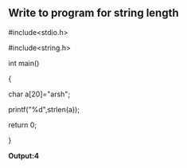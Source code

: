 ## Write to program for string length
#include<stdio.h>

#include<string.h>

int main()

{

char a[20]="arsh";

  printf("%d",strlen(a));

return 0;

}

**Output:4**
